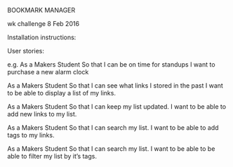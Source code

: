 BOOKMARK MANAGER

wk challenge 8 Feb 2016

Installation instructions:


User stories:

e.g.
	As a Makers Student
	So that I can be on time for standups
	I want to purchase a new alarm clock


As a Makers Student
So that I can see what links I stored in the past
I want to be able to display a list of my links.

As a Makers Student
So that I can keep my list updated.
I want to be able to add new links to my list.

As a Makers Student
So that I can search my list.
I want to be able to add tags to my links.

As a Makers Student
So that I can search my list.
I want to be able to be able to filter my list by it’s tags.


